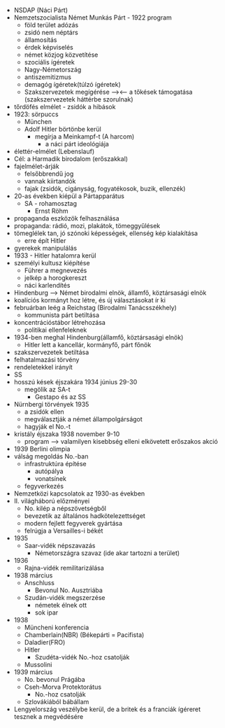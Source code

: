 - NSDAP (Náci Párt)
- Nemzetszocialista Német Munkás Párt - 1922 program
	- föld terület adózás
	- zsidó nem néptárs
	- államosítás
	- érdek képviselés
	- német közjog közvetítése
	- szociális ígéretek
	- Nagy-Németország
	- antiszemitizmus
	- demagóg ígéretek(túlzó ígéretek)
	- Szakszervezetek megígérése --><-- a tőkések támogatása (szakszervezetek háttérbe szorulnak)
- tőrdöfés elmélet
		- zsidók a hibások
- 1923: sörpuccs
	- München
	- Adolf Hitler börtönbe kerül
		- megírja a Meinkampf-t (A harcom)
			- a náci párt ideológiája
- élettér-elmélet (Lebenslauf)
- Cél: a Harmadik birodalom (erőszakkal)
- fajelmélet-árják
	- felsőbbrendű jog
	- vannak kiirtandók
	- fajak (zsidók, cigányság, fogyatékosok, buzik, ellenzék)
- 20-as években kiépül a Pártapparátus
	- SA - rohamosztag
		- Ernst Röhm
- propaganda eszközök felhasználása
- propaganda: rádió, mozi, plakátok, tömeggyűlések
- tömeglélek tan, jó szónoki képességek, ellenség kép kialakítása
	- erre épít Hitler
- gyerekek manipulálás
- 1933 - Hitler hatalomra kerül
- személyi kultusz kiépítése
	- Führer a megnevezés
	- jelkép a horogkereszt
	- náci karlendítés
- Hindenburg --> Német birodalmi elnök, államfő, köztársasági elnök
- koalíciós kormányt hoz létre, és új választásokat ír ki
- februárban leég a Reichstag (Birodalmi Tanácsszékhely)
	- kommunista párt betiltása
- koncentrációstábor létrehozása
	- politikai ellenfeleknek
- 1934-ben meghal Hindenburg(államfő, köztársasági elnök)
	- Hitler lett a kancellár, kormányfő, párt főnök
- szakszervezetek betiltása
- felhatalmazási törvény
- rendeletekkel irányít
- SS
- hosszú kések éjszakára 1934 június 29-30
	- megölik az SA-t
		- Gestapo és az SS
- Nürnbergi törvények 1935
	- a zsidók ellen
	- megválasztják a német állampolgárságot
	- hagyják el No.-t
- kristály éjszaka 1938 november 9-10
	- program --> valamilyen kisebbség elleni elkövetett erőszakos akció
- 1939 Berlini olimpia
- válság megoldás No.-ban
	- infrastruktúra építése
		- autópálya
		- vonatsínek
	- fegyverkezés
- Nemzetközi kapcsolatok az 1930-as években
- II. világháború előzményei
	- No. kilép a népszövetségből
	- bevezetik az általános hadkötelezettséget
	- modern fejlett fegyverek gyártása
	- felrúgja a Versailles-i békét
- 1935
	- Saar-vidék népszavazás
		- Németországra szavaz (ide akar tartozni a terület)
- 1936
	- Rajna-vidék remilitarizálása
- 1938 március
	- Anschluss
		- Bevonul No. Ausztriába
	- Szudán-vidék megszerzése
		- németek élnek ott
		- sok ipar
- 1938
	- Müncheni konferencia
	- Chamberlain(NBR) (Békepárti = Pacifista)
	- Daladier(FRO)
	- Hitler
		- Szudéta-vidék No.-hoz csatolják
	- Mussolini
- 1939 március
	- No. bevonul Prágába
	- Cseh-Morva Protektorátus
		- No.-hoz csatolják
	- Szlovákiából bábállam
- Lengyelország veszélybe kerül, de a britek és a franciák ígéreret tesznek a megvédésére